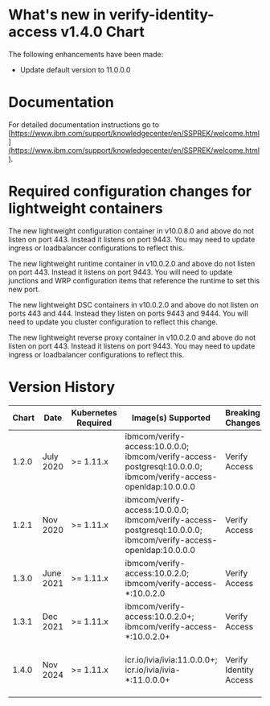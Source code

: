 # What's new in verify-identity-access v1.4.0 Chart
The following enhancements have been made:
* Update default version to 11.0.0.0

# Documentation
For detailed documentation instructions go to [https://www.ibm.com/support/knowledgecenter/en/SSPREK/welcome.html](https://www.ibm.com/support/knowledgecenter/en/SSPREK/welcome.html).

# Required configuration changes for lightweight containers
The new lightweight configuration container in v10.0.8.0 and above do not listen on port 443.  Instead it listens on port 9443.  You may need to update ingress or loadbalancer configurations to reflect this.

The new lightweight runtime container in v10.0.2.0 and above do not listen on port 443.  Instead it listens on port 9443.  You will need to update junctions and WRP configuration items that reference the runtime to set this new port.

The new lightweight DSC containers in v10.0.2.0 and above do not listen on ports 443 and 444. Instead they listen on ports 9443 and 9444.  You will need to update you cluster configuration to reflect this change.

The new lightweight reverse proxy container in v10.0.2.0 and above do not listen on port 443.  Instead it listens on port 9443.  You may need to update ingress or loadbalancer configurations to reflect this.

# Version History

| Chart | Date | Kubernetes Required | Image(s) Supported | Breaking Changes | Details
| ----- | ---- | ------------------- | ------------------ | ---------------- | -------
| 1.2.0 | July 2020  | >= 1.11.x | ibmcom/verify-access:10.0.0.0; ibmcom/verify-access-postgresql:10.0.0.0; ibmcom/verify-access-openldap:10.0.0.0 | Verify Access | Based on ISAM v1.2.0 charts
| 1.2.1 | Nov 2020  | >= 1.11.x | ibmcom/verify-access:10.0.0.0; ibmcom/verify-access-postgresql:10.0.0.0; ibmcom/verify-access-openldap:10.0.0.0 | Verify Access | Add timezone support
| 1.3.0 | June 2021  | >= 1.11.x | ibmcom/verify-access:10.0.2.0; ibmcom/verify-access-*:10.0.2.0 | Verify Access | Support function-specific containers
| 1.3.1 | Dec 2021  | >= 1.11.x | ibmcom/verify-access:10.0.2.0+; ibmcom/verify-access-*:10.0.2.0+ | Verify Access | Support function-specific containers
| 1.4.0 | Nov 2024  | >= 1.11.x | icr.io/ivia/ivia:11.0.0.0+; icr.io/ivia/ivia-*:11.0.0.0+ | Verify Identity Access | Update for Verify Identity Access rebrand
